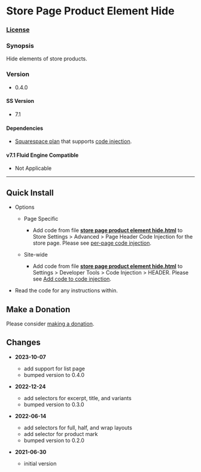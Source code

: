 # Store Page Product Element Hide

### [License][1]

### Synopsis

Hide elements of store products.

### Version

  * 0.4.0

#### SS Version

  * 7.1

#### Dependencies

  * [Squarespace plan][12] that supports [code injection][13].
  
#### v7.1 Fluid Engine Compatible

  * Not Applicable

---

## Quick Install

* Options

  * Page Specific
  
    * Add code from file **[store page product element hide.html][2]** to Store
      Settings > Advanced > Page Header Code Injection for the store page.
      Please see [per-page code injection][6].
      
  * Site-wide
  
    * Add code from file **[store page product element hide.html][2]** to
      Settings > Developer Tools > Code Injection > HEADER. Please see [Add code
      to code injection][7].
      
* Read the code for any instructions within.

## Make a Donation

Please consider [making a donation][3].

## Changes

* **2023-10-07**

  * add support for list page
  * bumped version to 0.4.0
  
* **2022-12-24**

  * add selectors for excerpt, title, and variants
  * bumped version to 0.3.0
  
* **2022-06-14**

  * add selectors for full, half, and wrap layouts
  * add selector for product mark
  * bumped version to 0.2.0
  
* **2021-06-30**

  * initial version

[1]: https://github.com/tomsWebConsulting/twcsl/blob/main/LICENSE.txt#L1
[12]: https://www.squarespace.com/pricing
[13]: https://support.squarespace.com/hc/en-us/articles/205815908
[2]: store%20page%20product%20element%20hide.html#L1
[6]: https://support.squarespace.com/hc/en-us/articles/205815908-Using-code-injection#toc-per-page-code-injection
[7]: https://support.squarespace.com/hc/en-us/articles/205815908-Using-code-injection#toc-add-code-to-code-injection
[3]: https://github.com/tomsWebConsulting/twcsl#make-a-donation
